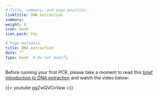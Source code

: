 ```yaml
---
# Title, summary, and page position.
linktitle: DNA extraction
summary: 
weight: 4
icon: book
icon_pack: fas

# Page metadata.
title: DNA extraction
date: ""
type: book  # Do not modify.
---
```


Before running your first PCR, please take a moment to read this [brief introduction to DNA extraction](https://en.wikipedia.org/wiki/DNA_extraction) and watch the video below:

{{< youtube ggZwQVCvVaw >}}

<br/>

